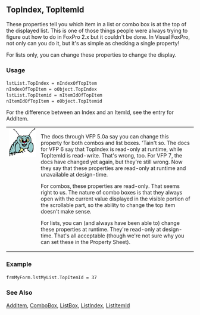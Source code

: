 ## TopIndex, TopItemId

These properties tell you which item in a list or combo box is at the top of the displayed list. This is one of those things people were always trying to figure out how to do in FoxPro 2.x but it couldn't be done. In Visual FoxPro, not only can you do it, but it's as simple as checking a single property!

For lists only, you can change these properties to change the display.

### Usage

```foxpro
lstList.TopIndex = nIndexOfTopItem
nIndexOfTopItem = oObject.TopIndex
lstList.TopItemid = nItemIdOfTopItem
nItemIdOfTopItem = oObject.TopItemid
```

For the difference between an Index and an ItemId, see the entry for AddItem.

<table>
<tr>
  <td width="17%" valign="top">
<img width="95" height="77" src="bug.gif">
  </td>
  <td width=83%>
  <p>The docs through VFP 5.0a say you can change this property for both combos and list boxes. 'Tain't so. The docs for VFP 6 say that TopIndex is read-only at runtime, while TopItemId is read-write. That's wrong, too. For VFP 7, the docs have changed yet again, but they're still wrong. Now they say that these properties are read-only at runtime and unavailable at design-time. </p>
  <p>For combos, these properties are read-only. That seems right to us. The nature of combo boxes is that they always open with the current value displayed in the visible portion of the scrollable part, so the ability to change the top item doesn't make sense.</p>
  <p>For lists, you can (and always have been able to) change these properties at runtime. They're read-only at design-time. That's all acceptable (though we're not sure why you can set these in the Property Sheet).</p>
  </td>
 </tr>
</table>

### Example

```foxpro
frmMyForm.lstMyList.TopItemId = 37
```
### See Also

[AddItem](s4g445.md), [ComboBox](s4g489.md), [ListBox](s4g489.md), [ListIndex](s4g515.md), [ListItemId](s4g515.md)